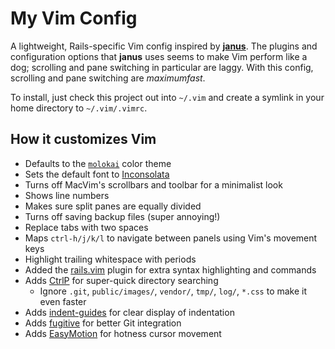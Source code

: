 # My Vim Config
A lightweight, Rails-specific Vim config inspired by [**janus**](https://github.com/carlhuda/janus). The plugins and configuration options that **janus** uses seems to make Vim perform like a dog; scrolling and pane switching in particular are laggy. With this config, scrolling and pane switching are *maximumfast*.

To install, just check this project out into `~/.vim` and create a symlink in your home directory to `~/.vim/.vimrc`.

## How it customizes Vim
* Defaults to the [`molokai`](http://www.vim.org/scripts/script.php?script_id=2340) color theme
* Sets the default font to [Inconsolata](http://levien.com/type/myfonts/inconsolata.html)
* Turns off MacVim's scrollbars and toolbar for a minimalist look
* Shows line numbers
* Makes sure split panes are equally divided
* Turns off saving backup files (super annoying!)
* Replace tabs with two spaces
* Maps `ctrl-h/j/k/l` to navigate between panels using Vim's movement keys
* Highlight trailing whitespace with periods
* Added the [rails.vim](https://github.com/tpope/vim-rails) plugin for extra syntax highlighting and commands
* Adds [CtrlP](https://github.com/kien/ctrlp.vim) for super-quick directory searching
  * Ignore `.git`, `public/images/`, `vendor/`, `tmp/`, `log/`, `*.css` to make it even
    faster
* Adds [indent-guides](https://github.com/nathanaelkane/vim-indent-guides) for clear display of indentation
* Adds [fugitive](https://github.com/tpope/vim-fugitive) for better Git integration
* Adds [EasyMotion](https://github.com/Lokaltog/vim-easymotion) for hotness cursor
  movement
